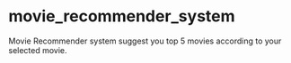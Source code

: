 # movie_recommender_system
Movie Recommender system suggest you top 5 movies according to your selected movie.
